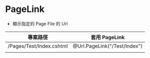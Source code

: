 # PageLink

-   顯示指定的 Page File 的 Url

| 專案路徑                 | 套用 PageLink                |
| ------------------------ | ---------------------------- |
| /Pages/Test/Index.cshtml | @Url.PageLink("/Test/Index") |
|                          |                              |
